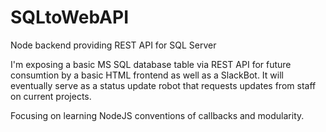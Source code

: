 # SQLtoWebAPI
Node backend providing REST API for SQL Server

I'm exposing a basic MS SQL database table via REST API for future consumtion by a basic HTML frontend as well as a SlackBot. It will eventually serve as a status update robot that requests updates from staff on current projects.

Focusing on learning NodeJS conventions of callbacks and modularity.
